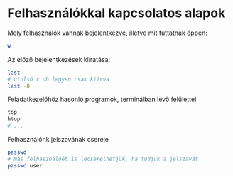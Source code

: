 # Felhasználókkal kapcsolatos alapok

Mely felhasználók vannak bejelentkezve, illetve mit futtatnak éppen:
```bash
w
```

Az előző bejelentkezések kiíratása:
```bash
last
# utolsó x db legyen csak kiírva
last -8
```

Feladatkezelőhöz hasonló programok, terminálban lévő felülettel
```bash
top
htop
# ...
```

Felhasználónk jelszavának cseréje
```bash
passwd
# más felhasználóét is lecserélhetjük, ha tudjuk a jelszavát
passwd user
```
